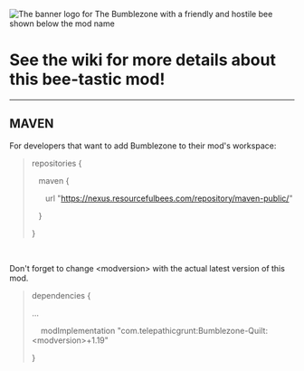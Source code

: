 ![The banner logo for The Bumblezone with a friendly and hostile bee shown below the mod name](https://user-images.githubusercontent.com/40846040/211122783-e4bde0e7-f721-48aa-8095-54dd8319ed40.png)

# See the wiki for more details about this bee-tastic mod!

***

## MAVEN

For developers that want to add Bumblezone to their mod's workspace:

<blockquote>
repositories {

&nbsp;&nbsp;&nbsp;maven {

&nbsp;&nbsp;&nbsp;&nbsp;&nbsp;&nbsp;url "https://nexus.resourcefulbees.com/repository/maven-public/"

&nbsp;&nbsp;&nbsp;}

}
</blockquote>

&nbsp;

Don't forget to change \<modversion> with the actual latest version of this mod.

<blockquote>
dependencies {

...

&nbsp;&nbsp;&nbsp;&nbsp;modImplementation "com.telepathicgrunt:Bumblezone-Quilt:\<modversion>+1.19"

}</blockquote>
